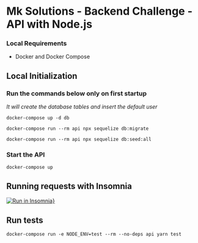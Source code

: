 # Mk Solutions - Backend Challenge - API with Node.js

### Local Requirements

- Docker and Docker Compose

## **Local Initialization**

### Run the commands below only on first startup

<i>It will create the database tables and insert the default user</i>

```
docker-compose up -d db

docker-compose run --rm api npx sequelize db:migrate

docker-compose run --rm api npx sequelize db:seed:all
```

### Start the API

```
docker-compose up
```

## **Running requests with Insomnia**

[![Run in Insomnia}](https://insomnia.rest/images/run.svg)](https://insomnia.rest/run/?label=mk-api-requests&uri=https%3A%2F%2Fgist.githubusercontent.com%2FGabrielCC163%2Faa704cde3dcc04adf7214afd26919ce1%2Fraw%2F697ccd3d1b81600e1f6154d2c304cc480b331278%2Fmk-api-requests.json)

## **Run tests**

```
docker-compose run -e NODE_ENV=test --rm --no-deps api yarn test
```

